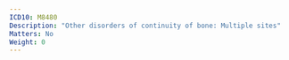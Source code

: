 ```yaml
---
ICD10: M8480
Description: "Other disorders of continuity of bone: Multiple sites"
Matters: No
Weight: 0
---
```


